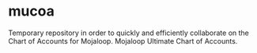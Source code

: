 # mucoa
Temporary repository in order to quickly and efficiently collaborate on the Chart of Accounts for Mojaloop. Mojaloop Ultimate Chart of Accounts.

